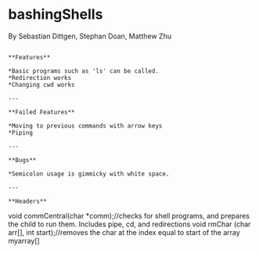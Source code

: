 # bashingShells
By Sebastian Dittgen, Stephan Doan, Matthew Zhu
~~~

**Features**

*Basic programs such as 'ls' can be called.
*Redirection works
*Changing cwd works

---

**Failed Features**

*Moving to previous commands with arrow keys
*Piping

---

**Bugs**

*Semicolon usage is gimmicky with white space.

---

**Headers**

~~~
void commCentral(char *comm);//checks for shell programs, and prepares the child to run them. Includes pipe, cd, and redirections
void rmChar (char arr[], int start);//removes the char at the index equal to start of the array myarray[]
~~~